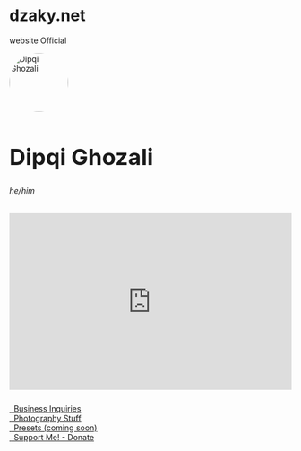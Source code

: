 # dzaky.net
website Official
<html>
<head>
<meta name="color-scheme" content="dark light">
  <meta charset="utf-8" />
    <meta name="author" content="DZAKY SARAGIH">
    <meta name="google-site-verification" content="_UB1LoOZXKB9eKCw9FvN8DCnfrFPqLx2e-oEVl-RJFw" />
    <meta name="google-site-verification" content="WvVBQsQoW-JTos5C6j-vEGs9Tb-eexOA2iv3DTHFRvc" />
    <link rel="icon" type="image/png" href="/assets/icon.png">
    <link rel="image_src" href="dipqighozali.jpg">
    <meta property="fb:admins" content="100053501405339" />
  <meta property="og:type"               content="website, landing page" />
  <meta property="og:title"              content="Dipqi Ghozali" />
  <meta property="og:description"        content="Dipqi Ghozali's Landing Page." />
  <meta property="og:image"              content="dipqighozali.jpg" />
    <meta property="twitter:account_id" content="622422253" />
    <meta name="twitter:site" content="@dzsrg">
    <meta property="og:site_name" content="DZAKY SARAGIH">
  <meta name="viewport" content="width=device-width, initial-scale=0.85" />
	<link rel="stylesheet" href="https://stackpath.bootstrapcdn.com/bootstrap/4.3.1/css/bootstrap.min.css" integrity="sha384-ggOyR0iXCbMQv3Xipma34MD+dH/1fQ784/j6cY/iJTQUOhcWr7x9JvoRxT2MZw1T" crossorigin="anonymous">
  <link rel="stylesheet" href="begaye.css">
	<link rel="stylesheet" href="https://cdnjs.cloudflare.com/ajax/libs/font-awesome/6.3.0/css/fontawesome.min.css" integrity="sha512-cHxvm20nkjOUySu7jdwiUxgGy11vuVPE9YeK89geLMLMMEOcKFyS2i+8wo0FOwyQO/bL8Bvq1KMsqK4bbOsPnA==" crossorigin="anonymous" referrerpolicy="no-referrer" />
<link rel="stylesheet" href="https://cdnjs.cloudflare.com/ajax/libs/font-awesome/6.3.0/css/all.min.css" integrity="sha512-SzlrxWUlpfuzQ+pcUCosxcglQRNAq/DZjVsC0lE40xsADsfeQoEypE+enwcOiGjk/bSuGGKHEyjSoQ1zVisanQ==" crossorigin="anonymous" referrerpolicy="no-referrer" />
  <title>Dipqi Ghozali</title>
</head>
<body>
<div class="container">
  <div class="media mt-5">
    <img src="dipqighozali.jpg" alt="Dipqi Ghozali" class="m-3" alt="image" width="105px" height="105px" style="border-radius: 50%;">
    <div class="media-body m-2">
      <div class="align-items-center mt-2">
     <h1  style="font-size: 40px;">Dipqi Ghozali</h1>
     <h6 style="padding-top: 0,5px;">he/him</h6> 
	    </div>
	    <a id="sebuahikonyangsudahakutarohdiataswoi" href="https://instagr.am/dzsrg" target="_blank"> <i class="fab fa-instagram"> </i> </a>
	    <a id="sebuahikonyangsudahakutarohdiataswoi" href="https://youtube.com/@dzsrg" target="_blank"> <i class="fab fa-youtube"> </i> </a>
	    <a id="sebuahikonyangsudahakutarohdiataswoi" href="https://tiktok.com/@dzsrg" target="_blank"> <i class="fab fa-tiktok"> </i> </a>
	    <a id="sebuahikonyangsudahakutarohdiataswoi" href="https://fb.me/dzsrg" target="_blank"> <i class="fab fa-facebook"> </i> </a>
	    <a id="sebuahikonyangsudahakutarohdiataswoi" href="https://twitter.com/dzsrg" target="_blank"> <i class="fab fa-twitter"> </i> </a>
     	 <a id="sebuahikonyangsudahakutarohdiataswoi" href="https://www.linkedin.com/in/dzsrg"> <i class="fab fa-linkedin"> </i> </a>
    </div>
  </div>
<div class="mt-4" style="display: flex; justify-content: center; padding-bottom: 25px;">
	<iframe width="1110" height="315" src="https://www.youtube.com/embed/videoseries?list=PLCYEbVy_0n64IR1U50nTY9rLOftha3RUd" title="YouTube video player" frameborder="0" allow="accelerometer; autoplay; clipboard-write; encrypted-media; gyroscope; picture-in-picture; web-share" allowfullscreen></iframe>
	</div>
   <!--         
  <div class="col-md-20 col-xl-30">
	  <div class="card bg-c-blue order-card">
<div class="card-block" style="display: flex; justify-content: center;">
                      </div>
	  </div>
</div>
-->
<a href="/cdn-cgi/l/email-protection#cbb8aab2aa8bafa2bbbaa2e5a5aebf" class="btn btn-outline-light btn-block" role="button" target="_blank"><i class="fa fa-envelope">&nbsp;</i> Business Inquiries</a>
	<br>
  <a href="https://unsplash.com/dzsrg" class="btn btn-outline-light btn-block" role="button" target="_blank"><i class="fa fa-camera-retro">&nbsp;</i> Photography Stuff</a>
  <br>
  <a href="#" class="btn btn-outline-light btn-block" role="button" target="_blank"><i class="fa fa-sliders">&nbsp;</i> Presets (coming soon)</a>
  <br>
  <a href="https://saweria.co/dipqi" class="btn btn-outline-light btn-block" role="button" target="_blank"><i class="fa fa-dollar">&nbsp;</i> Support Me! - Donate</a>
	</div>
<div class="footer">
	<script data-cfasync="false" src="/cdn-cgi/scripts/5c5dd728/cloudflare-static/email-decode.min.js"></script><script src="https://cdnjs.cloudflare.com/ajax/libs/font-awesome/6.3.0/js/all.min.js" integrity="sha512-2bMhOkE/ACz21dJT8zBOMgMecNxx0d37NND803ExktKiKdSzdwn+L7i9fdccw/3V06gM/DBWKbYmQvKMdAA9Nw==" crossorigin="anonymous" referrerpolicy="no-referrer"></script>
	</div>
</div>
</body>
  
</html>
